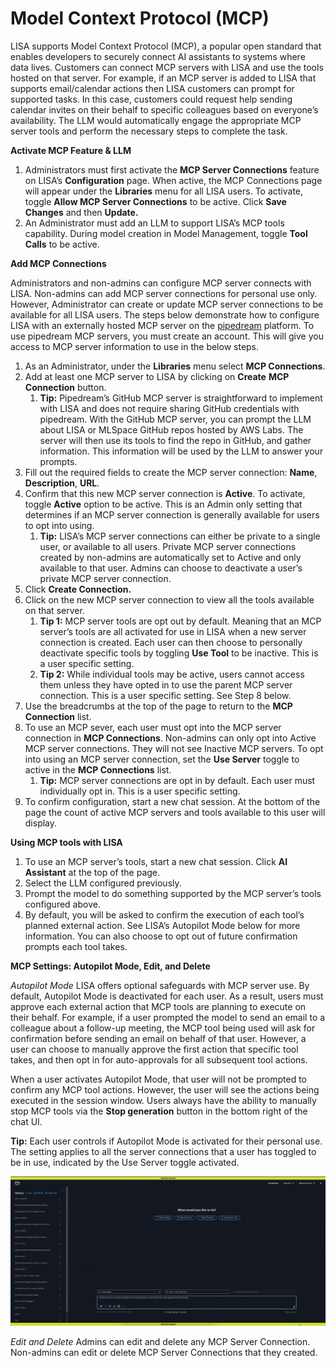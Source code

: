 # Model Context Protocol (MCP)

LISA supports Model Context Protocol (MCP), a popular open standard that enables developers to securely connect AI
assistants to systems where data lives. Customers can connect MCP servers with LISA and use the tools hosted on that
server. For example, if an MCP server is added to LISA that supports email/calendar actions then LISA customers can
prompt for supported tasks. In this case, customers could request help sending calendar invites on their behalf to
specific colleagues based on everyone’s availability. The LLM would automatically engage the appropriate MCP server
tools and perform the necessary steps to complete the task.

**Activate MCP Feature & LLM**

1. Administrators must first activate the **MCP Server Connections** feature on LISA’s **Configuration** page. When active, the MCP Connections page will appear under the **Libraries** menu for all LISA users. To activate, toggle **Allow MCP Server Connections** to be active. Click **Save Changes** and then **Update.**
2. An Administrator must add an LLM to support LISA’s MCP tools capability. During model creation in Model Management, toggle **Tool Calls** to be active.


**Add MCP Connections**

Administrators and non-admins can configure MCP server connects with LISA. Non-admins can add MCP server connections for personal use only. However, Administrator can create or update MCP server connections to be available for all LISA users. The steps below demonstrate how to configure LISA with an externally hosted MCP server on the [pipedream](https://mcp.pipedream.com/) platform. To use pipedream MCP servers, you must create an account. This will give you access to MCP server information to use in the below steps.

1. As an Administrator, under the **Libraries** menu select **MCP Connections**.
2. Add at least one MCP server to LISA by clicking on **Create** **MCP Connection** button.
    1. **Tip:** Pipedream’s GitHub MCP server is straightforward to implement with LISA and does not require sharing GitHub credentials with pipedream. With the GitHub MCP server, you can prompt the LLM about LISA or MLSpace GitHub repos hosted by AWS Labs. The server will then use its tools to find the repo in GitHub, and gather information. This information will be used by the LLM to answer your prompts.
3. Fill out the required fields to create the MCP server connection: **Name**, **Description**, **URL**.
4. Confirm that this new MCP server connection is **Active**. To activate, toggle **Active** option to be active. This is an Admin only setting that determines if an MCP server connection is generally available for users to opt into using.
    1. **Tip:** LISA’s MCP server connections can either be private to a single user, or available to all users. Private MCP server connections created by non-admins are automatically set to Active and only available to that user. Admins can choose to deactivate a user’s private MCP server connection.
5. Click **Create Connection.**
6. Click on the new MCP server connection to view all the tools available on that server.
    1. **Tip 1:** MCP server tools are opt out by default. Meaning that an MCP server’s tools are all activated for use in LISA when a new server connection is created. Each user can then choose to personally deactivate specific tools by toggling **Use Tool** to be inactive. This is a user specific setting.
    2. **Tip 2:** While individual tools may be active, users cannot access them unless they have opted in to use the parent MCP server connection. This is a user specific setting. See Step 8 below.
7. Use the breadcrumbs at the top of the page to return to the **MCP Connection** list.
8. To use an MCP sever, each user must opt into the MCP server connection in **MCP Connections**. Non-admins can only opt into Active MCP server connections. They will not see Inactive MCP servers. To opt into using an MCP server connection, set the **Use Server** toggle to active in the **MCP Connections** list.
    1. **Tip:** MCP server connections are opt in by default. Each user must individually opt in. This is a user specific setting.
9. To confirm configuration, start a new chat session. At the bottom of the page the count of active MCP servers and tools available to this user will display.


**Using MCP tools with LISA**

1. To use an MCP server’s tools, start a new chat session. Click **AI Assistant** at the top of the page.
2. Select the LLM configured previously.
3. Prompt the model to do something supported by the MCP server’s tools configured above.
4. By default, you will be asked to confirm the execution of each tool’s planned external action. See LISA’s Autopilot Mode below for more information. You can also choose to opt out of future confirmation prompts each tool takes.


**MCP Settings: Autopilot Mode, Edit, and Delete**

*Autopilot Mode*
LISA offers optional safeguards with MCP server use. By default, Autopilot Mode is deactivated for each user. As a result, users must approve each external action that MCP tools are planning to execute on their behalf. For example, if a user prompted the model to send an email to a colleague about a follow-up meeting, the MCP tool being used will ask for confirmation before sending an email on behalf of that user. However, a user can choose to manually approve the first action that specific tool takes, and then opt in for auto-approvals for all subsequent tool actions.

When a user activates Autopilot Mode, that user will not be prompted to confirm any MCP tool actions. However, the user will see the actions being executed in the session window. Users always have the ability to manually stop MCP tools via the **Stop generation** button in the bottom right of the chat UI.

**Tip:** Each user controls if Autopilot Mode is activated for their personal use. The setting applies to all the server connections that a user has toggled to be in use, indicated by the Use Server toggle activated.

![MCP Example](../assets/mcp_toolchain.gif)

*Edit and Delete*
Admins can edit and delete any MCP Server Connection. Non-admins can edit or delete MCP Server Connections that they created.
